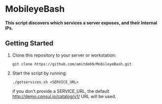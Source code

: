 # MobileyeBash
#### This script discovers which services a server exposes, and their Internal IPs.

## Getting Started
1. Clone this repository to your server or workstation:
    ```
    git clone https://github.com/amitde69/MobileyeBash.git
    ```

1. Start the script by running: 
    ```
    ./getservices.sh <SERVICE_URL>
    ```
    if you don't provide a SERVICE_URL, the default http://demo.consul.io/catalog/v1/ URL will be used.
